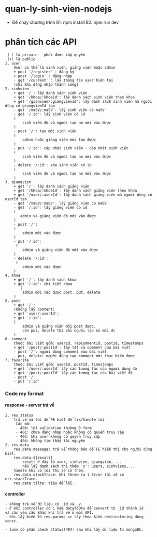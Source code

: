 # quan-ly-sinh-vien-nodejs

- Để chạy chương trình
  B1: npm install
  B2: npm run dev

# phân tích các API

     (-) là private - phải được cấp quyền
     (+) là public
    1. user
        User có thể là sinh viên, giảng viên hoặc admin
        + post '/register' : đăng ký
        + post '/login' : đăng nhập
        - get '/current' : lấy thông tin user hiện tại
        (chỉ khi đăng nhập thành công)
    2. sinhvien
        + get '/': lấy danh sách sinh viên
        + get '/khoa/:khoaId': lấy danh sách sinh viên theo khoa
        + get '/gianvien/:giangvienId': lấy danh sách sinh viên mà người dùng có giangvienId tạo
        - get '/maSV/:maSV': lấy sinh viên có maSV
        - get '/:id': lấy sinh viên có id
        (
            sinh viên đó và người tạo nó mới vào được
        )
        - post '/': tạo mới sinh viên
        (
            admin hoặc giảng viên mới tạo được
        )
        - put '/:id': cập nhật sinh viên - cập nhật sinh viên
        (
            sinh viên đó và người tạo nó mới vào được
        )
        - delete '/:id': xóa sinh viên có id
        (
            sinh viên đó và người tạo nó mới vào được
        )
    3. giangvien
        + get '/': lấy danh sách giảng viên
        + get '/khoa/:khoaId': lấy danh sách giảng viên theo khoa
        + get '/user/:userId': lấy danh sách giảng viên mà người dùng có userId tạo
        - get '/maGV/:maGV': lấy giảng viên có maGV
        - get '/:id': lấy giảng viên có id
        (
           admin và giảng viên đó mới vào được
        )
        - post '/':
        (
            admin mới vào được
        )
        - put '/:id':
         (
            admin và giảng viên đó mới vào được
        )
        - delete '/:id':
         (
            admin mới vào được
        )
    4. khoa
        + get '/': lây danh sách khoa
        + get '/:id': chi tiết khoa
           (
            admin mới vào được post, put, delete
        )
    5. post
        + get '/':
        (không lấy content)
        + get 'user/:userId':
        + get '/:id':
        (
            admin và giảng viên mới post được,
            còn put, delete thì chỉ người tạo nó mới đc
        )
    6. comment
        thuộc bài viết gồm: userId, repCommentId, postId, timestamps
        + get '/post/:postId': lấy tất cả comment của bài viết
        - post '/': người dùng comment vào bài viết
        - put, delete: người dùng tạo comment mới thực hiện được
    7. favorite
        thuộc bài viết gồm: userId, postId, timestamps
        + get '/user/:userId' lấy các tương tác của người dùng đó
        + get '/post/:postId' lấy các tương tác của bài viết đó
        - post '/'
        - put '/:id'


### Code my format
#### response - server trả về
    1. res.status 
        trả về mã lỗi để FE biết để fix/handle lỗi
         Các mã: 
         - 400: lỗi validation thường ở form 
         - 401: chưa đăng nhập hoặc không có quyền truy cập 
         - 403: khi user không có quyền truy cập 
         - 404: không tìm thấy tài nguyên
    2. res.data 
        res.data.message: trả về thông báo để FE hiển thị cho người dùng biết.
        res.data.${result}
            result ở đây là user, sinhvien, giangvien, ...
            nếu lấy danh sách thì thêm 's': users, sinhviens,...
        handle khi có lỗi thì sẽ có thêm:
        res.data.stackTrace: khi throw ra 1 Error thì sẽ có err.stackTrace.
        res.data.tilte: tiêu đề lỗi.
#### controller 
    - không trả về dữ liệu có _id và _v. 
    - ở mỗi controller có 1 hàm dataToDto để convert từ _id thành id 
    và các yêu cầu khác khi trả về ở mỗi API. 
    - khi lấy biến từ req.params => lấy theo kiểu destructoring dùng const.

    - luôn có phần check status(404) sau khi lấy dữ liệu từ mongoDb.